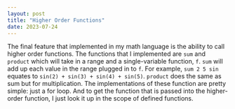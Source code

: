 ```yaml
---
layout: post
title: "Higher Order Functions"
date: 2023-07-24
---
```


The final feature that implemented in my math language is the ability to call higher order functions. 
The functions that I implemented are `sum` and `product` which will take in a range and a single-variable function, `f`. 
`sum` will add up each value in the range plugged in to `f`. For example, `sum 2 5 sin` equates to `sin(2) + sin(3) + sin(4) + sin(5)`.
`product` does the same as sum but for multiplication. The implementations of these function are pretty simple: just a for loop.
And to get the function that is passed into the higher-order function, I just look it up in the scope of defined functions.